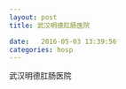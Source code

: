 ```yaml
--- 
layout: post 
title: 武汉明德肛肠医院

date:   2016-05-03 13:39:56 
categories: hosp 
--- 
```

   
武汉明德肛肠医院
